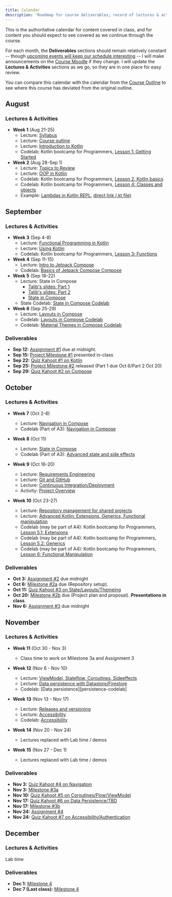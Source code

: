 ```yaml
---
title: Calendar
description: "Roadmap for course deliverables; record of lectures & activites we have covered along the way."
---
```


This is the authoritative calendar for content covered in class, and for content you should expect to see covered as we continue through the course.

For each month, the **Deliverables** sections should remain relatively constant -- though [upcoming events will keep our schedule interesting](https://www.csn.qc.ca/actualites/la-greve-generale-illimitee-dans-la-mire-du-front-commun/) -- I will make announcements on the [Course Moodle][moodle] if they change. I will update the **Lectures & Activities** sections as we go, so they are in one place for easy review.

You can compare this calendar with the calendar from the [Course Outline][course-outline] to see where this course has deviated from the original outline.

[moodle]: https://moodle.johnabbott.qc.ca/course/view.php?id=452

[kt-bootcamp-1]: https://codelabs.developers.google.com/codelabs/kotlin-bootcamp-introduction/#0
[kt-bootcamp-2]: https://codelabs.developers.google.com/codelabs/kotlin-bootcamp-basics/#0
[kt-bootcamp-3]: https://codelabs.developers.google.com/codelabs/kotlin-bootcamp-functions/#0
[kt-bootcamp-4]: https://codelabs.developers.google.com/codelabs/kotlin-bootcamp-classes/#0
[kt-bootcamp-51]: https://codelabs.developers.google.com/codelabs/kotlin-bootcamp-extensions/#0
[kt-bootcamp-52]: https://codelabs.developers.google.com/codelabs/kotlin-bootcamp-generics/#0
[kt-bootcamp-6]: https://codelabs.developers.google.com/codelabs/kotlin-bootcamp-sams/#0

[syllabus]: /5A6-F23/about/syllabus
[review]: /5A6-F23/lectures/00-topics-to-review

[kotlin]: /5A6-F23/lectures/programming/01-intro-to-kotlin
[oop-kotlin]: /5A6-F23/lectures/programming/02-oop-in-kotlin
[functional-kotlin]: /5A6-F23/lectures/programming/03-functional-kotlin
[using-kotlin]: /5A6-F23/lectures/programming/015-using-kotlin
[advanced-kotlin]: /5A6-F23/lectures/programming/04-advanced-kotlin
[coroutines-kotlin]: /5A6-F23/lectures/programming/05-coroutines

[intro-compose]: /5A6-F23/lectures/user-interfaces/01-intro-to-compose
[theming-compose]: /5A6-F23/lectures/user-interfaces/015-theming
[layout-compose]: /5A6-F23/lectures/user-interfaces/02-layout
[state-compose]: /5A6-F23/lectures/user-interfaces/03-state
[nav-compose]: /5A6-F23/lectures/user-interfaces/04-navigation
[data-flow-compose]: /5A6-F23/lectures/user-interfaces/05-data-flow
[data-persistence-compose]: /5A6-F23/lectures/user-interfaces/06-data-persistence
[accessibility-compose]: /5A6-F23/lectures/user-interfaces/07-accessibility

<!-- [repo-management]: /5A6-F23/lectures/development/03-repo-management -->
[git-github]: /5A6-F23/lectures/development/01-git
[advanced-git]: /5A6-F23/lectures/developement-02-git-advanced
[ci-cid]: /5A6-F23/lectures/development/03-ci-cid
[requirements-eng]: /5A6-F23/lectures/development/04-software-process
[releases-versioning]: /5A6-F23/lectures/development/05-releases

[compose-codelab-1]: https://developer.android.com/codelabs/jetpack-compose-basics#0
[compose-codelab-2]: https://developer.android.com/codelabs/jetpack-compose-layouts#0
[compose-codelab-3]: https://developer.android.com/codelabs/jetpack-compose-state#0
[compose-codelab-4]: https://developer.android.com/codelabs/basic-android-kotlin-compose-material-theming
[compose-codelab-5]: https://developer.android.com/codelabs/jetpack-compose-navigation#0
[compose-codelab-6]: https://developer.android.com/codelabs/jetpack-compose-advanced-state-side-effects#0
[compose-codelab-7]: https://developer.android.com/codelabs/android-preferences-datastore#0
[compose-codelab-8]: https://developer.android.com/codelabs/jetpack-compose-accessibility#0

[q1]: https://moodle.johnabbott.qc.ca/mod/assign/view.php?id=23368
[q2]: https://moodle.johnabbott.qc.ca/mod/assign/view.php?id=24008
[q3]: https://moodle.johnabbott.qc.ca/mod/assign/view.php?id=24009
[q4]: https://moodle.johnabbott.qc.ca/mod/assign/view.php?id=24282
[q5]: https://moodle.johnabbott.qc.ca/mod/assign/view.php?id=24283
[q6]: https://moodle.johnabbott.qc.ca/mod/assign/view.php?id=24284
[q7]: https://moodle.johnabbott.qc.ca/mod/assign/view.php?id=24285


## August

### Lectures & Activities

- **Week 1** (Aug 21-25)
    - Lecture: [Syllabus][syllabus]
    - Lecture: [Course outline][course-outline]
    - Lecture: [Introduction to Kotlin][kotlin]
    - Codelab: Kotlin bootcamp for Programmers, [Lesson 1: Getting Started][kt-bootcamp-1]
- **Week 2** (Aug 28-Sep 1)
    - Lecture: [Topics to Review][review]
    - Lecture: [OOP in Kotlin][oop-kotlin]
    - Codelab: Kotlin bootcamp for Programmers, [Lesson 2: Kotlin basics][kt-bootcamp-2]
    - Codelab: Kotlin bootcamp for Programmers, [Lesson 4: Classes and objects][kt-bootcamp-4]
    - Example: [Lambdas in Kotlin REPL](https://pl.kotl.in/CYJmoZj7o?theme=darcula), [direct link (.kt file)](/5A6-F23/code/sep1-lambda-eg/calculator.kt)


## September

### Lectures & Activities

- **Week 3** (Sep 4-8)
    - Lecture: [Functional Programming in Kotlin][functional-kotlin]
    - Lecture: [Using Kotlin][using-kotlin]
    - Codelab: Kotlin bootcamp for Programmers, [Lesson 3: Functions][kt-bootcamp-3]
- **Week 4** (Sep 11-15)
    - Lecture: [Intro to Jetpack Compose][intro-compose]
    - Codelab: [Basics of Jetpack Compose Compose][compose-codelab-1]
- **Week 5** (Sep 18-22)
    - Lecture: State in Compose
        - [Talib's slides: Part 1](https://moodle.johnabbott.qc.ca/mod/resource/view.php?id=23898) 
        - [Talib's slides: Part 2](https://moodle.johnabbott.qc.ca/mod/resource/view.php?id=23899)
        - [State in Compose][state-compose]
    - State Codelab: [State in Compose Codelab][compose-codelab-3]
- **Week 6** (Sep 25-29)
    - Lecture: [Layouts in Compose][layout-compose]
    - Codelab: [Layouts in Compose Codelab][compose-codelab-2]
    - Codelab: [Material Themes in Compose Codelab][compose-codelab-4]

### Deliverables

- **Sep 12:** [Assignment #1][a1] due at midnight.
- **Sep 15:** [Project Milestone #1][m1] presented in-class
- **Sep 22:** [Quiz Kahoot #1 on Kotlin][q1]
- **Sep 25:** [Project Milestone #2][m1] released (Part 1 due Oct 6/Part 2 Oct 20)
- **Sep 29:** [Quiz Kahoot #2 on Compose][q2]

## October

### Lectures & Activities

- **Week 7** (Oct 2-6)
    - Lecture: [Navigation in Compose][nav-compose]
    - Codelab (Part of A3): [Navigation in Compose][compose-codelab-5]

- **Week 8** (Oct 11)
    - Lecture: [State in Compose][state-compose]
    - Codelab (Part of A3): [Advanced state and side effects][compose-codelab-6]

- **Week 9** (Oct 16-20)
    - Lecture: [Requirements Engineering][requirements-eng]
    - Lecture: [Git and GitHub][git-github]
    - Lecture: [Continuous Integration/Deployment][ci-cid]
    - Activity: [Project Overview][m0]

- **Week 10** (Oct 23-27)
    - Lecture: [Repository management for shared projects][advanced-git]
    - Lecture: [Advanced Kotlin: Extensions, Generics, Functional manipulation ][advanced-kotlin]
    - Codelab (may be part of A4): Kotlin bootcamp for Programmers, [Lesson 5.1: Extensions][kt-bootcamp-51]
    - Codelab (may be part of A4): Kotlin bootcamp for Programmers, [Lesson 5.2: Generics][kt-bootcamp-52]
    - Codelab (may be part of A4): Kotlin bootcamp for Programmers, [Lesson 6: Functional Manipulation][kt-bootcamp-6]

### Deliverables

- **Oct 3:** [Assignment #2][a2] due midnight
- **Oct 6:** [Milestone #2a][m2a] due (Repository setup).
- **Oct 11:** [Quiz Kahoot #3 on State/Layouts/Themeing][q3]
- **Oct 20:** [Milestone #2b][m2b] due (Project plan and proposal).  **Presentations in class**.
- **Nov 6:** [Assignment #3][a3] due midnight

## November

### Lectures & Activities

- **Week 11** (Oct 30 - Nov 3)
    - Class time to work on Milestone 3a and Assignment 3


- **Week 12** (Nov 6 - Nov 10)
    - Lecture: [ViewModel, Stateflow, Coroutines, Sideeffects][data-flow-compose]
    - Lecture: [Data persistence with Datastore/Firestore][data-persistence-compose]
    - Codelab: [Data persistence][persistence-codelab]

- **Week 13** (Nov 13 - Nov 17)
    - Lecture: [Releases and versioning][releases-versioning]
    - Lecture: [Accessibility][accessibility-compose]
    - Codelab: [Accessibility][compose-codelab-7]

- **Week 14** (Nov 20 - Nov 24)
    - Lectures replaced with Lab time / demos 

- **Week 15** (Nov 27 - Dec 1)
    - Lectures replaced with Lab time / demos

### Deliverables

- **Nov 3:** [Quiz Kahoot #4 on Navigation][q4]
- **Nov 3:** [Milestone #3a][m3a] 
- **Nov 10:** [Quiz Kahoot #5 on Coroutines/Flow/ViewModel][q5]
- **Nov 17:** [Quiz Kahoot #6 on Data Persistence/TBD][q6]
- **Nov 17:** [Milestone #3b][m3b] 
- **Nov 24:** [Assignment #4][a4] 
- **Nov 24:** [Quiz Kahoot #7 on Accessibility/Authentication][q7]

## December

### Lectures & Activities

Lab time

### Deliverables

- **Dec 1:** [Milestone 4][m4a]
- **Dec 7 (Last class):** [Milestone 4][m4b]

[course-outline]: /5A6-F23/about/course-outline

[a1]: /5A6-F23/assignments/assignment-1
[a2]: /5A6-F23/assignments/assignment-2
[a3]: /5A6-F23/assignments/assignment-3
[a4]: /5A6-F23/assignments/assignment-4

[m0]: /5A6-F23/project/01-outline/
[m1]: /5A6-F23/project/milestone-1
[m2a]: /5A6-F23/project/milestone-2#oct-6-repository-cicd
[m2b]: /5A6-F23/project/milestone-2#oct-20-project-design--risk-analysis
[m3a]: /5A6-F23/project/milestone-3#sprint-1
[m3b]: /5A6-F23/project/milestone-3#sprint-2
[m4a]: /5A6-F23/project/milestone-4#sprint-1
[m4b]: /5A6-F23/project/milestone-4#sprint-2

